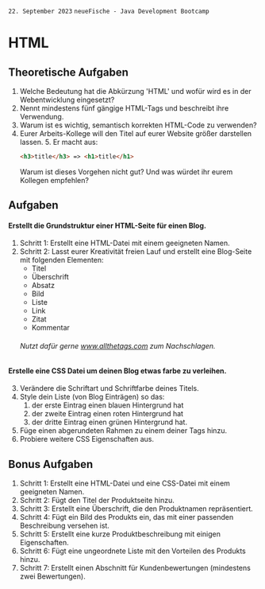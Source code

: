 `22. September 2023` `neueFische - Java Development Bootcamp`
# HTML
## Theoretische Aufgaben
1. Welche Bedeutung hat die Abkürzung 'HTML' und wofür wird es in der Webentwicklung eingesetzt?
2. Nennt mindestens fünf gängige HTML-Tags und beschreibt ihre Verwendung.
3. Warum ist es wichtig, semantisch korrekten HTML-Code zu verwenden?
4. Eurer Arbeits-Kollege will den Titel auf eurer Website größer darstellen lassen.
   5. Er macht aus:
    ```html
   <h3>title</h3> => <h1>title</h1>
   ```
   Warum ist dieses Vorgehen nicht gut? Und was würdet ihr eurem Kollegen empfehlen?
## Aufgaben
#### Erstellt die Grundstruktur einer HTML-Seite für einen Blog.
1. Schritt 1: Erstellt eine HTML-Datei mit einem geeigneten Namen.
2. Schritt 2: Lasst eurer Kreativität freien Lauf und erstellt eine Blog-Seite mit folgenden Elementen:
    * Titel
    * Überschrift
    * Absatz
    * Bild
    * Liste
    * Link
    * Zitat
    * Kommentar
    ###### Nutzt dafür gerne www.allthetags.com zum Nachschlagen.
#### Erstelle eine CSS Datei um deinen Blog etwas farbe zu verleihen.
3. Verändere die Schriftart und Schriftfarbe deines Titels.
4.  Style dein Liste (von Blog Einträgen) so das:
    1. der erste Eintrag einen blauen Hintergrund hat
    2. der zweite Eintrag einen roten Hintergrund hat
    3. der dritte Eintrag einen grünen Hintergrund hat.
5. Füge einen abgerundeten Rahmen zu einem deiner Tags hinzu.
6. Probiere weitere CSS Eigenschaften aus.
## Bonus Aufgaben
1. Schritt 1: Erstellt eine HTML-Datei und eine CSS-Datei mit einem geeigneten Namen.
2. Schritt 2: Fügt den Titel der Produktseite hinzu.
3. Schritt 3: Erstellt eine Überschrift, die den Produktnamen repräsentiert.
4. Schritt 4: Fügt ein Bild des Produkts ein, das mit einer passenden Beschreibung versehen ist.
5. Schritt 5: Erstellt eine kurze Produktbeschreibung mit einigen Eigenschaften.
6. Schritt 6: Fügt eine ungeordnete Liste mit den Vorteilen des Produkts hinzu.
7. Schritt 7: Erstellt einen Abschnitt für Kundenbewertungen (mindestens zwei Bewertungen).



